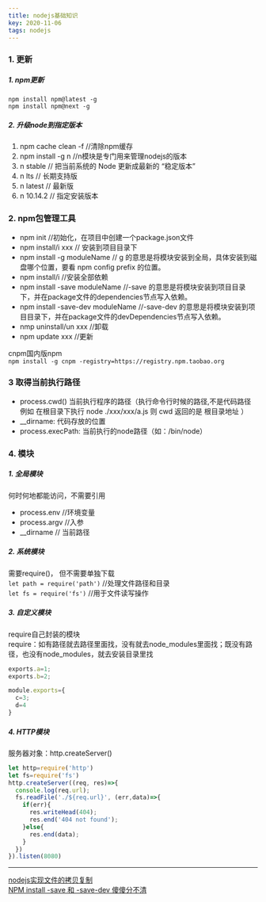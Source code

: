 ```yaml
---
title: nodejs基础知识
key: 2020-11-06
tags: nodejs
---
```


### 1. 更新
##### 1. npm更新
`npm install npm@latest -g`   
`npm install npm@next -g`
##### 2. 升级node到指定版本
1. npm cache clean -f //清除npm缓存
2. npm install -g n //n模块是专门用来管理nodejs的版本
3. n stable // 把当前系统的 Node 更新成最新的 “稳定版本”
4. n lts // 长期支持版 
5. n latest // 最新版
6. n 10.14.2 // 指定安装版本

### 2. npm包管理工具
- npm init //初始化，在项目中创建一个package.json文件
- npm install/i xxx // 安装到项目目录下
- npm install -g moduleName // g 的意思是将模块安装到全局，具体安装到磁盘哪个位置，要看 npm config prefix 的位置。
- npm install/i //安装全部依赖
- npm install -save moduleName //-save 的意思是将模块安装到项目目录下，并在package文件的dependencies节点写入依赖。
- npm install -save-dev moduleName //-save-dev 的意思是将模块安装到项目目录下，并在package文件的devDependencies节点写入依赖。
- nmp uninstall/un xxx //卸载
- npm update xxx //更新


cnpm国内版npm   
`npm install -g cnpm -registry=https://registry.npm.taobao.org`  

### 3 取得当前执行路径
- process.cwd() 当前执行程序的路径（执行命令行时候的路径,不是代码路径 例如 在根目录下执行 node ./xxx/xxx/a.js 则 cwd 返回的是 根目录地址 ）
- __dirname: 代码存放的位置
- process.execPath: 当前执行的node路径（如：/bin/node）

### 4. 模块
##### 1. 全局模块
何时何地都能访问，不需要引用
- process.env //环境变量
- process.argv //入参
- __dirname // 当前路径

##### 2. 系统模块
需要require()， 但不需要单独下载   
`let path = require('path')` //处理文件路径和目录      
`let fs = require('fs')` //用于文件读写操作

##### 3. 自定义模块
require自己封装的模块   
require：如有路径就去路径里面找，没有就去node_modules里面找；既没有路径，也没有node_modules，就去安装目录里找   
```js
exports.a=1;
exports.b=2;

module.exports={
  c=3;
  d=4
}
```

##### 4. HTTP模块
服务器对象：http.createServer()   
```js
let http=require('http')
let fs=require('fs')
http.createServer((req, res)=>{
  console.log(req.url);
  fs.readFile('./${req.url}', (err,data)=>{
    if(err){
      res.writeHead(404);
      res.end('404 not found');
    }else{
      res.end(data);
    }
  })
}).listen(8080)

```

----

[nodejs实现文件的拷贝复制](https://www.cnblogs.com/coding4/p/7495968.html)  
[NPM install -save 和 -save-dev 傻傻分不清](https://www.cnblogs.com/limitcode/p/7906447.html)  
